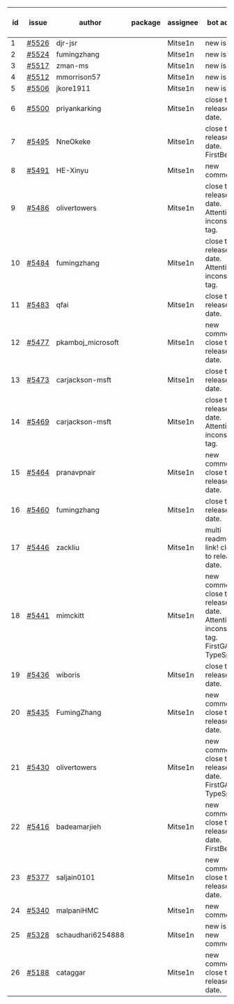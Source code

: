 | id | issue | author | package | assignee | bot advice | created date of issue | target release date | date from target |
| ------ | ------ | ------ | ------ | ------ | ------ | ------ | ------ | :-----: |
| 1 | [#5526](https://github.com/Azure/sdk-release-request/issues/5526) | djr-jsr |  | Mitse1n | new issue. | 09-25 | 10-25 |  |
| 2 | [#5524](https://github.com/Azure/sdk-release-request/issues/5524) | fumingzhang |  | Mitse1n | new issue. | 09-24 | 10-24 |  |
| 3 | [#5517](https://github.com/Azure/sdk-release-request/issues/5517) | zman-ms |  | Mitse1n | new issue. | 09-24 | 10-25 |  |
| 4 | [#5512](https://github.com/Azure/sdk-release-request/issues/5512) | mmorrison57 |  | Mitse1n | new issue. | 09-18 | 10-25 |  |
| 5 | [#5506](https://github.com/Azure/sdk-release-request/issues/5506) | jkore1911 |  | Mitse1n | new issue. | 09-16 | 10-24 |  |
| 6 | [#5500](https://github.com/Azure/sdk-release-request/issues/5500) | priyankarking |  | Mitse1n | close to release date. | 09-13 | 09-27 | 1 |
| 7 | [#5495](https://github.com/Azure/sdk-release-request/issues/5495) | NneOkeke |  | Mitse1n | close to release date. FirstBeta. | 09-13 | 09-27 | 1 |
| 8 | [#5491](https://github.com/Azure/sdk-release-request/issues/5491) | HE-Xinyu |  | Mitse1n | new comment. | 09-13 | 10-24 |  |
| 9 | [#5486](https://github.com/Azure/sdk-release-request/issues/5486) | olivertowers |  | Mitse1n | close to release date. Attention to inconsistent tag. | 09-12 | 09-27 | 1 |
| 10 | [#5484](https://github.com/Azure/sdk-release-request/issues/5484) | fumingzhang |  | Mitse1n | close to release date. Attention to inconsistent tag. | 09-12 | 09-26 | 0 |
| 11 | [#5483](https://github.com/Azure/sdk-release-request/issues/5483) | qfai |  | Mitse1n | close to release date. | 09-12 | 09-26 | 0 |
| 12 | [#5477](https://github.com/Azure/sdk-release-request/issues/5477) | pkamboj_microsoft |  | Mitse1n | new comment. close to release date. | 09-10 | 09-26 | 0 |
| 13 | [#5473](https://github.com/Azure/sdk-release-request/issues/5473) | carjackson-msft |  | Mitse1n | close to release date. | 09-09 | 09-27 | 1 |
| 14 | [#5469](https://github.com/Azure/sdk-release-request/issues/5469) | carjackson-msft |  | Mitse1n | close to release date. Attention to inconsistent tag. | 09-09 | 09-27 | 1 |
| 15 | [#5464](https://github.com/Azure/sdk-release-request/issues/5464) | pranavpnair |  | Mitse1n | new comment. close to release date. | 09-06 | 09-27 | 1 |
| 16 | [#5460](https://github.com/Azure/sdk-release-request/issues/5460) | fumingzhang |  | Mitse1n | close to release date. | 09-02 | 09-26 | 0 |
| 17 | [#5446](https://github.com/Azure/sdk-release-request/issues/5446) | zackliu |  | Mitse1n | multi readme link! close to release date. | 08-26 | 09-26 | 0 |
| 18 | [#5441](https://github.com/Azure/sdk-release-request/issues/5441) | mimckitt |  | Mitse1n | new comment. close to release date. Attention to inconsistent tag. FirstGA. TypeSpec. | 08-22 | 09-27 | 1 |
| 19 | [#5436](https://github.com/Azure/sdk-release-request/issues/5436) | wiboris |  | Mitse1n | close to release date. | 08-22 | 09-27 | 1 |
| 20 | [#5435](https://github.com/Azure/sdk-release-request/issues/5435) | FumingZhang |  | Mitse1n | new comment. close to release date. | 08-22 | 09-26 | 0 |
| 21 | [#5430](https://github.com/Azure/sdk-release-request/issues/5430) | olivertowers |  | Mitse1n | new comment. close to release date. FirstGA. TypeSpec. | 08-19 | 09-27 | 1 |
| 22 | [#5416](https://github.com/Azure/sdk-release-request/issues/5416) | badeamarjieh |  | Mitse1n | new comment. close to release date. FirstBeta. | 08-12 | 09-26 | 0 |
| 23 | [#5377](https://github.com/Azure/sdk-release-request/issues/5377) | saljain0101 |  | Mitse1n | new comment. close to release date. | 07-26 | 09-26 | 0 |
| 24 | [#5340](https://github.com/Azure/sdk-release-request/issues/5340) | malpaniHMC |  | Mitse1n | new comment. | 07-18 | 08-23 |  |
| 25 | [#5328](https://github.com/Azure/sdk-release-request/issues/5328) | schaudhari6254888 |  | Mitse1n | new issue. new comment. | 07-10 | 08-23 |  |
| 26 | [#5188](https://github.com/Azure/sdk-release-request/issues/5188) | cataggar |  | Mitse1n | new comment. close to release date. | 05-08 | 09-26 | 0 |
